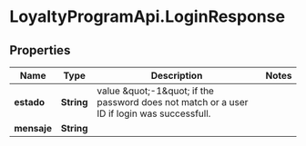 # LoyaltyProgramApi.LoginResponse

## Properties
Name | Type | Description | Notes
------------ | ------------- | ------------- | -------------
**estado** | **String** | value \&quot;-1\&quot; if the password does not match or a user ID if login was successfull. | 
**mensaje** | **String** |  | 


